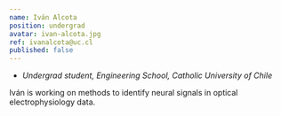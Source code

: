 ```yaml
---
name: Iván Alcota
position: undergrad
avatar: ivan-alcota.jpg
ref: ivanalcota@uc.cl
published: false
---
```


- _Undergrad student, Engineering School, Catholic University of Chile_

Iván is working on methods to identify neural signals in optical electrophysiology data.